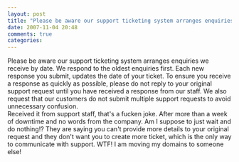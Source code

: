 ```yaml
---
layout: post
title: "Please be aware our support ticketing system arranges enquiries we receive by date. We respond to the oldest enquiries first. Each new response you submit, updates the date of your ticket. To ensure you receive a response as quickly as possible, please do not reply to your original support request until you have received a response from our staff. We also request that our customers do not submit multiple support requests to avoid unnecessary confusion."
date: 2007-11-04 20:48
comments: true
categories: 
---
```


Please be aware our support ticketing system arranges enquiries we receive by date. We respond to the oldest enquiries first. Each new response you submit, updates the date of your ticket. To ensure you receive a response as quickly as possible, please do not reply to your original support request until you have received a response from our staff. We also request that our customers do not submit multiple support requests to avoid unnecessary confusion.<br/>Received it from support staff, that's a fucken joke. After more than a week of downtime and no words from the company. Am I suppose to just wait and do nothing!? They are saying you can't provide more details to your original request and they don't want you to create more ticket, which is the only way to communicate with support. WTF! I am moving my domains to someone else!
